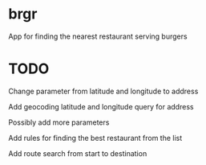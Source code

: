 brgr
====

App for finding the nearest restaurant serving burgers

TODO
====

Change parameter from latitude and longitude to address

Add geocoding latitude and longitude query for address

Possibly add more parameters

Add rules for finding the best restaurant from the list

Add route search from start to destination
